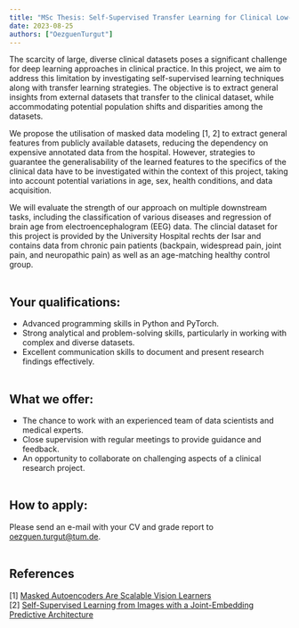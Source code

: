 ```yaml
---
title: "MSc Thesis: Self-Supervised Transfer Learning for Clinical Low-Data Analysis"
date: 2023-08-25
authors: ["OezguenTurgut"]
---
```

The scarcity of large, diverse clinical datasets poses a significant challenge for deep learning approaches in clinical practice. In this project, we aim to address this limitation by investigating self-supervised learning techniques along with transfer learning strategies. The objective is to extract general insights from external datasets that transfer to the clinical dataset, while accommodating potential population shifts and disparities among the datasets. 

We propose the utilisation of masked data modeling [1, 2] to extract general features from publicly available datasets, reducing the dependency on expensive annotated data from the hospital. However, strategies to guarantee the generalisability of the learned features to the specifics of the clinical data have to be investigated within the context of this project, taking into account potential variations in age, sex, health conditions, and data acquisition. 

We will evaluate the strength of our approach on multiple downstream tasks, including the classification of various diseases and regression of brain age from electroencephalogram (EEG) data. The clincial dataset for this project is provided by the University Hospital rechts der Isar and contains data from chronic pain patients (backpain, widespread pain, joint pain, and neuropathic pain) as well as an age-matching healthy control group. 
<br/><br/> 
 
## Your qualifications:
- Advanced programming skills in Python and PyTorch.
- Strong analytical and problem-solving skills, particularly in working with complex and diverse datasets.
- Excellent communication skills to document and present research findings effectively.
<br/><br/>

## What we offer:
- The chance to work with an experienced team of data scientists and medical experts. 
- Close supervision with regular meetings to provide guidance and feedback.
- An opportunity to collaborate on challenging aspects of a clinical research project.
<br/><br/>

## How to apply:
Please send an e-mail with your CV and grade report to oezguen.turgut@tum.de. 
<br/><br/>

## References
[1] [Masked Autoencoders Are Scalable Vision Learners](https://arxiv.org/abs/2111.06377) <br/> 
[2] [Self-Supervised Learning from Images with a Joint-Embedding Predictive Architecture](https://arxiv.org/abs/2301.08243)
